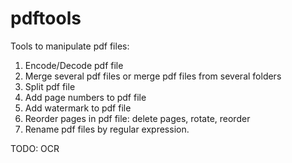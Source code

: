 # pdftools
Tools to manipulate pdf files:
  1. Encode/Decode pdf file
  2. Merge several pdf files or merge pdf files from several folders
  3. Split pdf file
  4. Add page numbers to pdf file
  5. Add watermark to pdf file
  6. Reorder pages in pdf file: delete pages, rotate, reorder
  7. Rename pdf files by regular expression. 
  
  TODO:
  OCR

